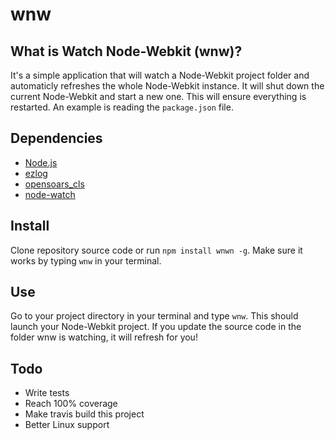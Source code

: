 wnw
===

## What is Watch Node-Webkit (wnw)?
It's a simple application that will watch a Node-Webkit project folder and automaticly refreshes the whole Node-Webkit instance. It will shut down the current Node-Webkit and start a new one. This will ensure everything is restarted. An example is reading the `package.json` file.

## Dependencies
* [Node.js](http://nodejs.org/)
* [ezlog](https://github.com/opensoars/ezlog)
* [opensoars_cls](https://github.com/opensoars/cls)
* [node-watch](https://github.com/yuanchuan/node-watch)

## Install
Clone repository source code or run `npm install wnwn -g`. Make sure it works by typing `wnw` in your terminal.

## Use
Go to your project directory in your terminal and type `wnw`. This should launch your Node-Webkit project. If you update the source code in the folder wnw is watching, it will refresh for you!


## Todo
* Write tests
* Reach 100% coverage
* Make travis build this project
* Better Linux support